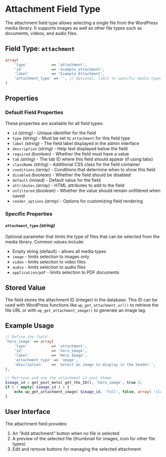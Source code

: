 # Attachment Field Type

The attachment field type allows selecting a single file from the WordPress media library. It supports images as well as other file types such as documents, videos, and audio files.

## Field Type: `attachment`

```php
array(
	'type'           => 'attachment',
	'id'             => 'example_attachment',
	'label'          => 'Example Attachment',
	'attachment_type' => '', // Optional, limit to specific media types
)
```

## Properties

### Default Field Properties

These properties are available for all field types:

- `id` _(string)_ - Unique identifier for the field
- `type` _(string)_ - Must be set to `attachment` for this field type
- `label` _(string)_ - The field label displayed in the admin interface
- `description` _(string)_ - Help text displayed below the field
- `required` _(boolean)_ - Whether the field must have a value
- `tab` _(string)_ - The tab ID where this field should appear (if using tabs)
- `className` _(string)_ - Additional CSS class for the field container
- `conditions` _(array)_ - Conditions that determine when to show this field
- `disabled` _(boolean)_ - Whether the field should be disabled
- `default` _(mixed)_ - Default value for the field
- `attributes` _(array)_ - HTML attributes to add to the field
- `unfiltered` _(boolean)_ - Whether the value should remain unfiltered when saved
- `render_options` _(array)_ - Options for customizing field rendering

### Specific Properties

#### `attachment_type` _(string)_

Optional parameter that limits the type of files that can be selected from the media library. Common values include:

- Empty string (default) - allows all media types
- `image` - limits selection to images only
- `video` - limits selection to video files
- `audio` - limits selection to audio files
- `application/pdf` - limits selection to PDF documents

## Stored Value

The field stores the attachment ID (integer) in the database. This ID can be used with WordPress functions like `wp_get_attachment_url()` to retrieve the file URL or with `wp_get_attachment_image()` to generate an image tag.

## Example Usage

```php
// Define the field
'hero_image' => array(
	'type'           => 'attachment',
	'id'             => 'hero_image',
	'label'          => 'Hero Image',
	'attachment_type' => 'image',
	'description'    => 'Select an image to display in the header.',
),

// Retrieve and use the attachment in your theme
$image_id = get_post_meta( get_the_ID(), 'hero_image', true );
if ( ! empty( $image_id ) ) {
	echo wp_get_attachment_image( $image_id, 'full', false, array( 'class' => 'hero-image' ) );
}
```

## User Interface

The attachment field provides:

1. An "Add attachment" button when no file is selected
2. A preview of the selected file (thumbnail for images, icon for other file types)
3. Edit and remove buttons for managing the selected attachment